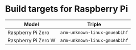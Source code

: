 # Build targets for Raspberry Pi

|Model|Triple|
|-----|-------|
|Raspberry Pi Zero|`arm-unknown-linux-gnueabihf`|
|Raspberry Pi Zero W|`arm-unknown-linux-gnueabihf`|